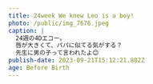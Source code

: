 ```yaml
---
title: 24week We knew Leo is a boy!
photo: /public/img_7676.jpeg
caption: |
  24週の4Dエコー。
  唇が大きくて、パパに似てる気がする？
  先生に男の子って言われたよ😊
publish-date: 2023-09-21T15:12:21.882Z
age: Before Birth
---
```

